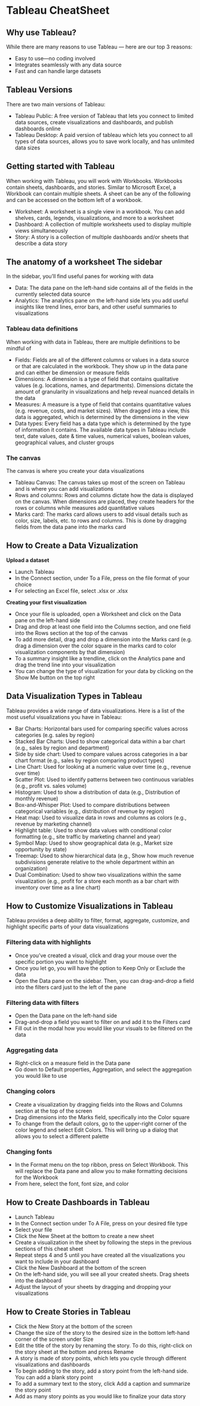 # Tableau CheatSheet

## Why use Tableau?

While there are many reasons to use Tableau — here are our top 3 reasons:

- Easy to use—no coding involved
- Integrates seamlessly with any data source
- Fast and can handle large datasets

## Tableau Versions
There are two main versions of Tableau:

- Tableau Public: A free version of Tableau that lets you connect to limited data sources, create visualizations and dashboards, and publish dashboards online
- Tableau Desktop: A paid version of tableau which lets you connect to all types of data sources, allows you to save work locally, and has unlimited data sizes

## Getting started with Tableau
When working with Tableau, you will work with Workbooks. Workbooks contain sheets, dashboards, and stories. Similar to Microsoft Excel, a Workbook can contain multiple sheets. A sheet can be any of the following and can be accessed on the bottom left of a workbook.

- Worksheet: A worksheet is a single view in a workbook. You can add shelves, cards, legends, visualizations, and more to a worksheet
- Dashboard: A collection of multiple worksheets used to display multiple views simultaneously
- Story: A story is a collection of multiple dashboards and/or sheets that describe a data story
## The anatomy of a worksheet The sidebar

In the sidebar, you’ll find useful panes for working with data

- Data: The data pane on the left-hand side contains all of the fields in the currently selected data source
- Analytics: The analytics pane on the left-hand side lets you add useful insights like trend lines, error bars, and other useful summaries to visualizations

### Tableau data definitions
When working with data in Tableau, there are multiple definitions to be mindful of

- Fields: Fields are all of the different columns or values in a data source or that are calculated in the workbook. They show up in the data pane and can either be dimension or measure fields
- Dimensions: A dimension is a type of field that contains qualitative values (e.g. locations, names, and departments). Dimensions dictate the amount of granularity in visualizations and help reveal nuanced details in the data
- Measures: A measure is a type of field that contains quantitative values (e.g. revenue, costs, and market sizes). When dragged into a view, this data is aggregated, which is determined by the dimensions in the view
- Data types: Every field has a data type which is determined by the type of information it contains. The available data types in Tableau include text, date values, date & time values, numerical values, boolean values, geographical values, and cluster groups

### The canvas
The canvas is where you create your data visualizations

- Tableau Canvas: The canvas takes up most of the screen on Tableau and is where you can add visualizations
- Rows and columns: Rows and columns dictate how the data is displayed on the canvas. When dimensions are placed, they create headers for the rows or columns while measures add quantitative values
- Marks card: The marks card allows users to add visual details such as color, size, labels, etc. to rows and columns. This is done by dragging fields from the data pane into the marks card 


## How to Create a Data Vizualization

**Upload a dataset** 

- Launch Tableau
- In the Connect section, under To a File, press on the file format of your choice
- For selecting an Excel file, select .xlsx or .xlsx

**Creating your first visualization**

- Once your file is uploaded, open a Worksheet and click on the Data pane on the left-hand side
- Drag and drop at least one field into the Columns section, and one field into the Rows section at the top of the canvas
- To add more detail, drag and drop a dimension into the Marks card (e.g. drag a dimension over the color square in the marks card to color visualization components by that dimension)
- To a summary insight like a trendline, click on the Analytics pane and drag the trend line into your visualization
- You can change the type of visualization for your data by clicking on the Show Me button on the top right

## Data Visualization Types in Tableau
Tableau provides a wide range of data visualizations. Here is a list of the most useful visualizations you have in Tableau:

- Bar Charts: Horizontal bars used for comparing specific values across categories (e.g. sales by region)
- Stacked Bar Charts: Used to show categorical data within a bar chart (e.g., sales by region and department)
- Side by side chart: Used to compare values across categories in a bar chart format (e.g., sales by region comparing product types)
- Line Chart: Used for looking at a numeric value over time (e.g., revenue over time)
- Scatter Plot: Used to identify patterns between two continuous variables (e.g., profit vs. sales volume)
- Histogram: Used to show a distribution of data (e.g., Distribution of monthly revenue)
- Box-and-Whisper Plot: Used to compare distributions between categorical variables (e.g., distribution of revenue by region)
- Heat map: Used to visualize data in rows and columns as colors (e.g., revenue by marketing channel)
- Highlight table: Used to show data values with conditional color formatting (e.g., site traffic by marketing channel and year)
- Symbol Map: Used to show geographical data (e.g., Market size opportunity by state)
- Treemap: Used to show hierarchical data (e.g., Show how much revenue subdivisions generate relative to the whole department within an organization)
- Dual Combination: Used to show two visualizations within the same visualization (e.g., profit for a store each month as a bar chart with inventory over time as a line chart)


## How to Customize Visualizations in Tableau
Tableau provides a deep ability to filter, format, aggregate, customize, and highlight specific parts of your data visualizations

### Filtering data with highlights

- Once you’ve created a visual, click and drag your mouse over the specific portion you want to highlight
- Once you let go, you will have the option to Keep Only or Exclude the data
- Open the Data pane on the sidebar. Then, you can drag-and-drop a field into the filters card just to the left of the pane


### Filtering data with filters

- Open the Data pane on the left-hand side
- Drag-and-drop a field you want to filter on and add it to the Filters card
- Fill out in the modal how you would like your visuals to be filtered on the data

### Aggregating data

- Right-click on a measure field in the Data pane
- Go down to Default properties, Aggregation, and select the aggregation you would like to use 

### Changing colors

- Create a visualization by dragging fields into the Rows and Columns section at the top of the screen
- Drag dimensions into the Marks field, specifically into the Color square
- To change from the default colors, go to the upper-right corner of the color legend and select Edit Colors. This will bring up a dialog that allows you to select a different palette


### Changing fonts
- In the Format menu on the top ribbon, press on Select Workbook. This will replace the Data pane and allow you to make formatting decisions for the Workbook
- From here, select the font, font size, and color


## How to Create Dashboards in Tableau

- Launch Tableau
- In the Connect section under To A File, press on your desired file type
- Select your file
- Click the New Sheet at the bottom to create a new sheet
- Create a visualization in the sheet by following the steps in the previous sections of this cheat sheet
- Repeat steps 4 and 5 until you have created all the visualizations you want to include in your dashboard
- Click the New Dashboard at the bottom of the screen
- On the left-hand side, you will see all your created sheets. Drag sheets into the dashboard
- Adjust the layout of your sheets by dragging and dropping your visualizations


## How to Create Stories in Tableau
- Click the New Story at the bottom of the screen
- Change the size of the story to the desired size in the bottom left-hand corner of the screen under Size
- Edit the title of the story by renaming the story. To do this, right-click on the story sheet at the bottom and press Rename
- A story is made of story points, which lets you cycle through different visualizations and dashboards
- To begin adding to the story, add a story point from the left-hand side. You can add a blank story point
- To add a summary text to the story, click Add a caption and summarize the story point
- Add as many story points as you would like to finalize your data story
